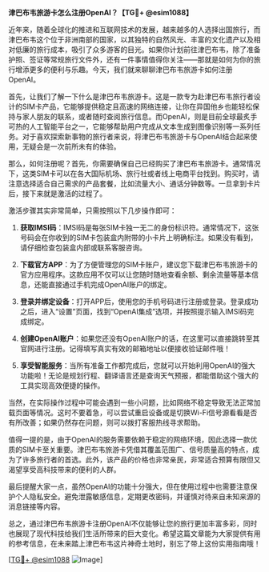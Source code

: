 **津巴布韦旅游卡怎么注册OpenAI？【TG💪+ @esim1088】**

近年来，随着全球化的推进和互联网技术的发展，越来越多的人选择出国旅行，而津巴布韦这个位于非洲南部的国家，以其独特的自然风光、丰富的文化遗产以及相对低廉的旅行成本，吸引了众多游客的目光。如果你计划前往津巴布韦，除了准备护照、签证等常规旅行文件外，还有一件事情值得你关注——那就是如何为你的旅行增添更多的便利与乐趣。今天，我们就来聊聊津巴布韦旅游卡如何注册OpenAI。

首先，让我们了解一下什么是津巴布韦旅游卡。这是一款专为赴津巴布韦旅行者设计的SIM卡产品，它能够提供稳定且高速的网络连接，让你在异国他乡也能轻松保持与家人朋友的联系，或者随时查阅旅行信息。而OpenAI，则是目前全球最炙手可热的人工智能平台之一，它能够帮助用户完成从文本生成到图像识别等一系列任务。对于喜欢探索新事物的旅行者来说，将津巴布韦旅游卡与OpenAI结合起来使用，无疑会是一次前所未有的体验。

那么，如何注册呢？首先，你需要确保自己已经购买了津巴布韦旅游卡。通常情况下，这类SIM卡可以在各大国际机场、旅行社或者线上电商平台找到。购买时，请注意选择适合自己需求的产品套餐，比如流量大小、通话分钟数等。一旦拿到卡片后，接下来就是激活的过程了。

激活步骤其实非常简单，只需按照以下几步操作即可：

1. **获取IMSI码**：IMSI码是每张SIM卡独一无二的身份标识符。通常情况下，这张号码会在你收到的SIM卡包装盒内附带的小卡片上明确标注。如果没有看到，请仔细检查包装盒内部或联系客服咨询。

2. **下载官方APP**：为了方便管理您的SIM卡账户，建议您下载津巴布韦旅游卡的官方应用程序。这款应用不仅可以让您随时随地查看余额、剩余流量等基本信息，还能直接通过手机完成OpenAI账户的绑定。

3. **登录并绑定设备**：打开APP后，使用您的手机号码进行注册或登录。登录成功之后，进入“设置”页面，找到“OpenAI集成”选项，并按照提示输入IMSI码完成绑定。

4. **创建OpenAI账户**：如果您还没有OpenAI账户的话，在这里可以直接跳转至其官网进行注册。记得填写真实有效的邮箱地址以便接收验证邮件哦！

5. **享受智能服务**：当所有准备工作都完成后，您就可以开始利用OpenAI的强大功能啦！无论是规划行程、翻译语言还是查询天气预报，都能借助这个强大的工具实现高效便捷的操作。

当然，在实际操作过程中可能会遇到一些小问题，比如网络不稳定导致无法正常加载页面等情况。这时不要着急，可以尝试重启设备或是切换Wi-Fi信号源看看是否有所改善；如果仍然存在问题，则可以拨打客服热线寻求帮助。

值得一提的是，由于OpenAI的服务需要依赖于稳定的网络环境，因此选择一款优质的SIM卡至关重要。津巴布韦旅游卡凭借其覆盖范围广、信号质量高的特点，成为了许多旅行者的首选。此外，该产品的价格也非常亲民，非常适合预算有限但又渴望享受高科技带来的便利的人群。

最后提醒大家一点，虽然OpenAI的功能十分强大，但在使用过程中也需要注意保护个人隐私安全。避免泄露敏感信息，定期更改密码，并谨慎对待来自未知来源的消息链接等内容。

总之，通过津巴布韦旅游卡注册OpenAI不仅能够让您的旅行更加丰富多彩，同时也展现了现代科技给我们生活所带来的巨大变化。希望这篇文章能为大家提供有用的参考信息，在未来踏上津巴布韦这片神奇土地时，别忘了带上这份实用指南哦！

[[TG💪+ @esim1088](https://t.me/s/esim1088) ![Image](https://i.postimg.cc/4NQfJmqS/Snipaste-2025-05-13-00-14-12.png)]